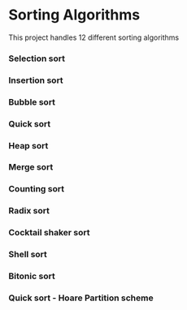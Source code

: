 # Sorting Algorithms
This project handles 12 different sorting algorithms

### Selection sort

### Insertion sort

### Bubble sort

### Quick sort

### Heap sort

### Merge sort

### Counting sort

### Radix sort

### Cocktail shaker sort

### Shell sort

### Bitonic sort

### Quick sort - Hoare Partition scheme
